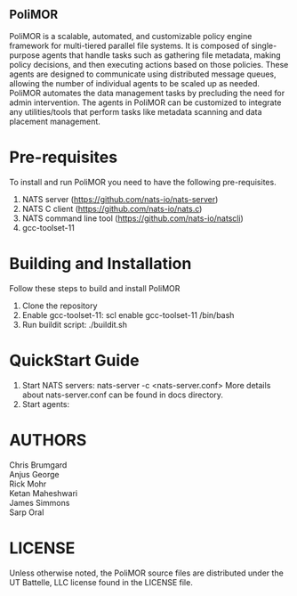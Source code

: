 ## PoliMOR

PoliMOR is a scalable, automated, and customizable policy engine framework for multi-tiered parallel file systems. It is composed of single-purpose agents that handle tasks such as gathering file metadata, making policy decisions, and then executing actions based on those policies. These agents are designed to communicate using distributed message queues, allowing the number of individual agents to be scaled up as needed. PoliMOR automates the data management tasks by precluding the need for admin intervention. The agents in PoliMOR can be customized to integrate any utilities/tools that perform tasks like metadata scanning and data placement management.

# Pre-requisites

To install and run PoliMOR you need to have the following pre-requisites.
1. NATS server (https://github.com/nats-io/nats-server)
2. NATS C client (https://github.com/nats-io/nats.c)
3. NATS command line tool (https://github.com/nats-io/natscli)
4. gcc-toolset-11



# Building and Installation

Follow these steps to build and install PoliMOR
1. Clone the repository
2. Enable gcc-toolset-11: scl enable gcc-toolset-11 /bin/bash
3. Run buildit script: ./buildit.sh


# QuickStart Guide
1. Start NATS servers: nats-server -c <nats-server.conf>
   More details about nats-server.conf can be found in docs directory.
2. Start agents:




# AUTHORS
Chris Brumgard <br />
Anjus George <br />
Rick Mohr <br />
Ketan Maheshwari <br />
James Simmons <br />
Sarp Oral <br />


# LICENSE
Unless otherwise noted, the PoliMOR source files are distributed under the UT Battelle, LLC license found in the LICENSE file.

